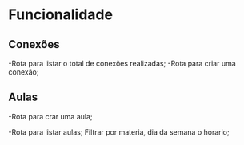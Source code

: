 # Funcionalidade

## Conexões

-Rota para listar o total de conexões realizadas;
-Rota para criar uma conexão;


## Aulas

-Rota para crar uma aula;

-Rota para listar aulas;
    Filtrar por materia, dia da semana  o horario;
